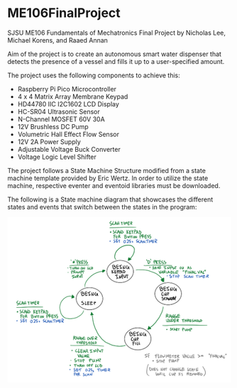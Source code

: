 # ME106FinalProject

SJSU ME106 Fundamentals of Mechatronics Final Project by Nicholas Lee, Michael Korens, and Raaed Annan

Aim of the project is to create an autonomous smart water dispenser that detects the presence of a vessel and fills it up to a user-specified amount.

The project uses the following components to achieve this:

* Raspberry Pi Pico Microcontroller
* 4 x 4 Matrix Array Membrane Keypad
* HD44780 IIC I2C1602 LCD Display
* HC-SR04 Ultrasonic Sensor
* N-Channel MOSFET 60V 30A
* 12V Brushless DC Pump
* Volumetric Hall Effect Flow Sensor
* 12V 2A Power Supply
* Adjustable Voltage Buck Converter
* Voltage Logic Level Shifter

The project follows a State Machine Structure modified from a state machine template provided by Eric Wertz.
In order to utilize the state machine, respective eventer and eventoid libraries must be downloaded.

The following is a State machine diagram that showcases the different states and events that switch between the states in the program:

![State Machine Diagram](/StateDiagram.png)
